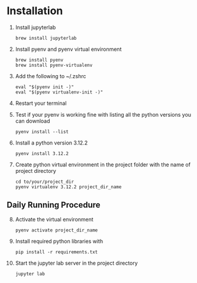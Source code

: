 # Installation

1. Install jupyterlab
    ```
    brew install jupyterlab
    ```

2. Install pyenv and pyenv virtual environment
    ```
    brew install pyenv
    brew install pyenv-virtualenv
    ```

3. Add the following to ~/.zshrc
    ```
    eval "$(pyenv init -)"
    eval "$(pyenv virtualenv-init -)"
    ```

4. Restart your terminal

5. Test if your pyenv is working fine with listing all the python versions you can download
    ```
    pyenv install --list
    ```

6. Install a python version 3.12.2
    ```
    pyenv install 3.12.2
    ```

7. Create python virtual environment in the project folder with the name of project directory
    ```
    cd to/your/project_dir
    pyenv virtualenv 3.12.2 project_dir_name
    ```

## Daily Running Procedure

8. Activate the virtual environment
    ```
    pyenv activate project_dir_name
    ```

9. Install required python libraries with
    ```
    pip install -r requirements.txt
    ```

10. Start the jupyter lab server in the project directory
    ```
    jupyter lab
    ```
